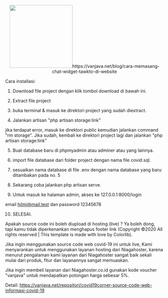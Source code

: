 <p align="center"><img src="https://vanjava.net/storage/images/general/7FFTTBxqlPwvdCinHb81uzM517ixJ4X5tcGZ3IKH.png" width="200" hight="200></p>

Source code Covid19Corner

Source code web covid-19 - Seperti yang kita ketahui bahwa kasus covid-19 di negara kita Indonesia masih sangatlah tinggi, hal ini disebabkan karena beberapa masyarakat masih kekurang informasi atau juga belum teredukasi mengenai apa itu covid-19, bagaimana cara pencegahannya, apa saja gejalanya, dan lain-lain. Hal ini lah yang menjadi latar belakang kami membuat project web informasi covid-19 sederhana yang memberikan informasi mengenai covid-19 melalui postingan artikel atau blog dan memberikan update informasi kasus covid-19 di Indonesia secara realtime.

Source code project web informasi covid-19 yang sederhana ini dibuat dengan menggunakan framework Laravel versi 7, template front end menggunakan template dari Colorlib dan template back end menggunakan SB Admin 2.

Di source code project web covid-19 ini ada beberapa fitur seperti statistik covid-19 Indonesia yang datanya diperbarui secara realtime menggunakan API dari kawalcorona.com. Ada juga fitur post atau blog yang berfungsi untuk membagikan artikel atau informasi seputar covid-19 atau seputar hidup sehat. Selain itu juga ada beberapa section seperti gejala dan bagaimana cara melindungi diri dari covid-19. Semua data yang ditampilkan di front end mulai dari data artikel, data gejala, data pencegahan, dan data umum (nama web, phone, email, alamat, keyword, meta description, dll) dapat diolah dari back end.

untuk menambahkan widget live chat seperti tawk.to bisa ditambahkan dengan menambahkan script di form settings. Script tawk.to bisa didapatkan dengan langkah-langkah di artikel ini: https://vanjava.net/blog/cara-memasang-chat-widget-tawkto-di-website

Cara installasi:

1. Download file project dengan klik tombol download di bawah ini.

2. Extract file project

3. buka terminal & masuk ke direktori project yang sudah diextract.

4. Jalankan artisan "php artisan storage:link"

jika terdapat error, masuk ke direktori public kemudian jalankan command "rm storage". Jika sudah, kembali ke direktori project lagi dan jalankan "php artisan storage:link"

5. Buat database baru di phpmyadmin atau adminer atau yang lainnya.

6. import file database dari folder project dengan nama file covid.sql.

7. sesuaikan nama database di file .env dengan nama database yang baru ditambakan pada no. 5

8. Sekarang coba jalankan php artisan serve.

9. Untuk masuk ke halaman admin, akses ke 127.0.0.1:8000/login

email hilmi@mail.test dan password 12345678

10. SELESAI.

Apakah source code ini boleh diupload di hosting (live) ? Ya boleh dong, tapi kamu tidak diperkenankan menghapus footer link (Copyright ©2020 All rights reserved | This template is made with  love by Colorlib).

Jika ingin menggunakan source code web covid-19 ini untuk live, Kami menyarankan untuk menggunakan layanan hosting dari Niagahoster, karena menurut pengalaman kami layanan dari Niagahoster sangat baik sekali mulai dari produk, fitur dan layanannya sangat memuaskan.

Jika ingin membeli layanan dari Niagahoster.co.id gunakan kode voucher "vanjava" untuk mendapatkan potongan harga sebesar 5%.

Detail: https://vanjava.net/repositori/covid19corner-source-code-web-informasi-covid-19

